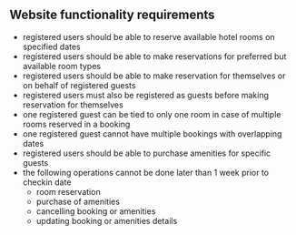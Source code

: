 ## Website functionality requirements

- registered users should be able to reserve available hotel rooms on specified dates
- registered users should be able to make reservations for preferred but available room types
- registered users should be able to make reservation for themselves or on behalf of registered guests
- registered users must also be registered as guests before making reservation for themselves
- one registered guest can be tied to only one room in case of multiple rooms reserved in a booking
- one registered guest cannot have multiple bookings with overlapping dates
- registered users should be able to purchase amenities for specific guests
- the following operations cannot be done later than 1 week prior to checkin date
  - room reservation
  - purchase of amenities
  - cancelling booking or amenities 
  - updating booking or amenities details